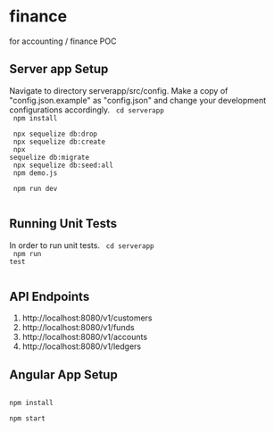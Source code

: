 # finance
for accounting / finance POC


## Server app Setup
Navigate to directory serverapp/src/config.
Make a copy of "config.json.example" as "config.json" and change your development configurations accordingly.
<code>
cd serverapp <br />
npm install <br />
npx sequelize db:drop<br />
npx sequelize db:create<br />
npx sequelize db:migrate<br />
npx sequelize db:seed:all<br />
npm demo.js <br />
npm run dev<br />
</code>

## Running Unit Tests
In order to run unit tests.
<code>
cd serverapp <br />
npm run test<br />
</code>

## API Endpoints
<ol>
<li>http://localhost:8080/v1/customers</li>
<li>http://localhost:8080/v1/funds</li>
<li>http://localhost:8080/v1/accounts</li>
<li>http://localhost:8080/v1/ledgers</li>
</ol>

## Angular App Setup
<code>
npm install <br />
npm start
</code>